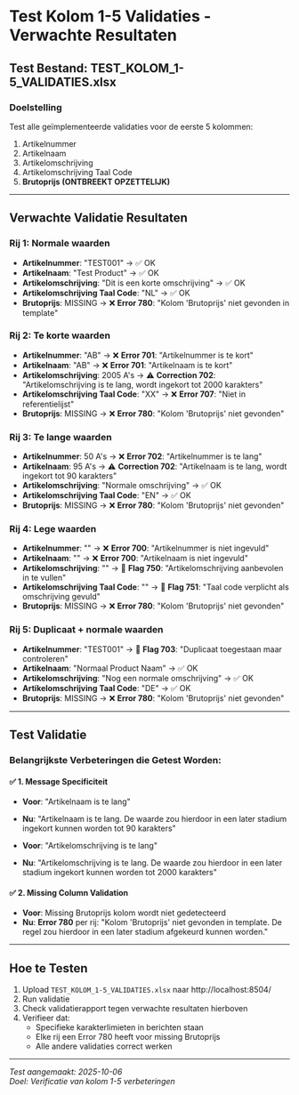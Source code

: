 # Test Kolom 1-5 Validaties - Verwachte Resultaten

## Test Bestand: TEST_KOLOM_1-5_VALIDATIES.xlsx

### Doelstelling
Test alle geïmplementeerde validaties voor de eerste 5 kolommen:
1. Artikelnummer
2. Artikelnaam  
3. Artikelomschrijving
4. Artikelomschrijving Taal Code
5. **Brutoprijs (ONTBREEKT OPZETTELIJK)**

---

## Verwachte Validatie Resultaten

### **Rij 1: Normale waarden**
- **Artikelnummer**: "TEST001" → ✅ OK
- **Artikelnaam**: "Test Product" → ✅ OK  
- **Artikelomschrijving**: "Dit is een korte omschrijving" → ✅ OK
- **Artikelomschrijving Taal Code**: "NL" → ✅ OK
- **Brutoprijs**: MISSING → ❌ **Error 780**: "Kolom 'Brutoprijs' niet gevonden in template"

### **Rij 2: Te korte waarden**
- **Artikelnummer**: "AB" → ❌ **Error 701**: "Artikelnummer is te kort"
- **Artikelnaam**: "AB" → ❌ **Error 701**: "Artikelnaam is te kort"
- **Artikelomschrijving**: 2005 A's → ⚠️ **Correction 702**: "Artikelomschrijving is te lang, wordt ingekort tot 2000 karakters"
- **Artikelomschrijving Taal Code**: "XX" → ❌ **Error 707**: "Niet in referentielijst"
- **Brutoprijs**: MISSING → ❌ **Error 780**: "Kolom 'Brutoprijs' niet gevonden"

### **Rij 3: Te lange waarden**
- **Artikelnummer**: 50 A's → ❌ **Error 702**: "Artikelnummer is te lang"
- **Artikelnaam**: 95 A's → ⚠️ **Correction 702**: "Artikelnaam is te lang, wordt ingekort tot 90 karakters"
- **Artikelomschrijving**: "Normale omschrijving" → ✅ OK
- **Artikelomschrijving Taal Code**: "EN" → ✅ OK
- **Brutoprijs**: MISSING → ❌ **Error 780**: "Kolom 'Brutoprijs' niet gevonden"

### **Rij 4: Lege waarden**
- **Artikelnummer**: "" → ❌ **Error 700**: "Artikelnummer is niet ingevuld"
- **Artikelnaam**: "" → ❌ **Error 700**: "Artikelnaam is niet ingevuld"
- **Artikelomschrijving**: "" → 🏴 **Flag 750**: "Artikelomschrijving aanbevolen in te vullen"
- **Artikelomschrijving Taal Code**: "" → 🏴 **Flag 751**: "Taal code verplicht als omschrijving gevuld"
- **Brutoprijs**: MISSING → ❌ **Error 780**: "Kolom 'Brutoprijs' niet gevonden"

### **Rij 5: Duplicaat + normale waarden**
- **Artikelnummer**: "TEST001" → 🏴 **Flag 703**: "Duplicaat toegestaan maar controleren"
- **Artikelnaam**: "Normaal Product Naam" → ✅ OK
- **Artikelomschrijving**: "Nog een normale omschrijving" → ✅ OK
- **Artikelomschrijving Taal Code**: "DE" → ✅ OK
- **Brutoprijs**: MISSING → ❌ **Error 780**: "Kolom 'Brutoprijs' niet gevonden"

---

## Test Validatie

### **Belangrijkste Verbeteringen die Getest Worden:**

#### ✅ **1. Message Specificiteit**
- **Voor**: "Artikelnaam is te lang"
- **Nu**: "Artikelnaam is te lang. De waarde zou hierdoor in een later stadium ingekort kunnen worden tot 90 karakters"

- **Voor**: "Artikelomschrijving is te lang"  
- **Nu**: "Artikelomschrijving is te lang. De waarde zou hierdoor in een later stadium ingekort kunnen worden tot 2000 karakters"

#### ✅ **2. Missing Column Validation**
- **Voor**: Missing Brutoprijs kolom wordt niet gedetecteerd
- **Nu**: **Error 780** per rij: "Kolom 'Brutoprijs' niet gevonden in template. De regel zou hierdoor in een later stadium afgekeurd kunnen worden."

---

## Hoe te Testen

1. Upload `TEST_KOLOM_1-5_VALIDATIES.xlsx` naar http://localhost:8504/
2. Run validatie
3. Check validatierapport tegen verwachte resultaten hierboven
4. Verifieer dat:
   - Specifieke karakterlimieten in berichten staan
   - Elke rij een Error 780 heeft voor missing Brutoprijs
   - Alle andere validaties correct werken

---

*Test aangemaakt: 2025-10-06*  
*Doel: Verificatie van kolom 1-5 verbeteringen*